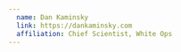 ```yaml
---
  name: Dan Kaminsky
  link: https://dankaminsky.com
  affiliation: Chief Scientist, White Ops
---
```

